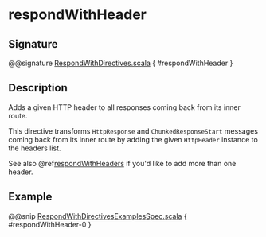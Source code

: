 <a id="respondwithheader"></a>
# respondWithHeader

## Signature

@@signature [RespondWithDirectives.scala](../../../../../../../../../akka-http/src/main/scala/akka/http/scaladsl/server/directives/RespondWithDirectives.scala) { #respondWithHeader }

## Description

Adds a given HTTP header to all responses coming back from its inner route.

This directive transforms `HttpResponse` and `ChunkedResponseStart` messages coming back from its inner route by
adding the given `HttpHeader` instance to the headers list.

See also @ref[respondWithHeaders](respondWithHeaders.md#respondwithheaders) if you'd like to add more than one header.

## Example

@@snip [RespondWithDirectivesExamplesSpec.scala](../../../../../../../test/scala/docs/http/scaladsl/server/directives/RespondWithDirectivesExamplesSpec.scala) { #respondWithHeader-0 }